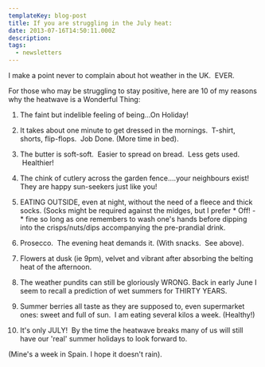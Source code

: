 ```yaml
---
templateKey: blog-post
title: If you are struggling in the July heat:
date: 2013-07-16T14:50:11.000Z
description: 
tags: 
  - newsletters
---
```


I make a point never to complain about hot weather in the UK.  EVER.

For those who may be struggling to stay positive, here are 10 of my reasons why
the heatwave is a Wonderful Thing:

1. The faint but indelible feeling of being...On Holiday!

2. It takes about one minute to get dressed in the mornings.  T-shirt, shorts,
   flip-flops.  Job Done. (More time in bed).

3. The butter is soft-soft.  Easier to spread on bread.  Less gets used.
    Healthier!

4. The chink of cutlery across the garden fence....your neighbours exist! They
   are happy sun-seekers just like you!

5. EATING OUTSIDE, even at night, without the need of a fleece and thick socks.
   (Socks might be required against the midges, but I prefer * Off! - * fine so
   long as one remembers to wash one's hands before dipping into the
   crisps/nuts/dips accompanying the pre-prandial drink.

6. Prosecco.  The evening heat demands it. (With snacks.  See above).

7. Flowers at dusk (ie 9pm), velvet and vibrant after absorbing the belting heat
   of the afternoon.

8. The weather pundits can still be gloriously WRONG. Back in early June I seem
   to recall a prediction of wet summers for THIRTY YEARS.

9. Summer berries all taste as they are supposed to, even supermarket ones:
   sweet and full of sun.  I am eating several kilos a week. (Healthy!)

10. It's only JULY!  By the time the heatwave breaks many of us will still have
    our 'real' summer holidays to look forward to.

(Mine's a week in Spain. I hope it doesn't rain).
